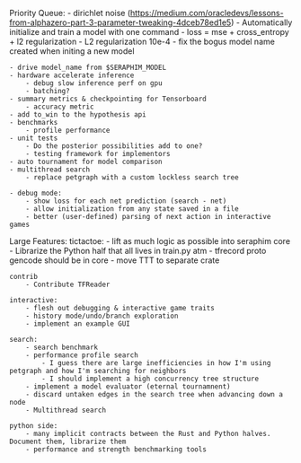 Priority Queue:
    - dirichlet noise (https://medium.com/oracledevs/lessons-from-alphazero-part-3-parameter-tweaking-4dceb78ed1e5)
    - Automatically initialize and train a model with one command
    - loss = mse + cross_entropy + l2 regularization
        - L2 regularization 10e-4
    - fix the bogus model name created when initing a new model

    - drive model_name from $SERAPHIM_MODEL
    - hardware accelerate inference
        - debug slow inference perf on gpu
        - batching?
    - summary metrics & checkpointing for Tensorboard   
        - accuracy metric
    - add to_win to the hypothesis api
    - benchmarks
        - profile performance
    - unit tests    
        - Do the posterior possibilities add to one?
        - testing framework for implementors
    - auto tournament for model comparison
    - multithread search
        - replace petgraph with a custom lockless search tree

    - debug mode:
        - show loss for each net prediction (search - net)
        - allow initialization from any state saved in a file
        - better (user-defined) parsing of next action in interactive games

Large Features:
    tictactoe: 
        - lift as much logic as possible into seraphim core
            - Librarize the Python half that all lives in train.py atm
        - tfrecord proto gencode should be in core
        - move TTT to separate crate

    contrib
        - Contribute TFReader

    interactive:
        - flesh out debugging & interactive game traits
        - history mode/undo/branch exploration
        - implement an example GUI

    search:
        - search benchmark
        - performance profile search
            - I guess there are large inefficiencies in how I'm using petgraph and how I'm searching for neighbors
            - I should implement a high concurrency tree structure
        - implement a model evaluator (eternal tournamnent)
        - discard untaken edges in the search tree when advancing down a node
        - Multithread search

    python side:
        - many implicit contracts between the Rust and Python halves. Document them, librarize them
        - performance and strength benchmarking tools


